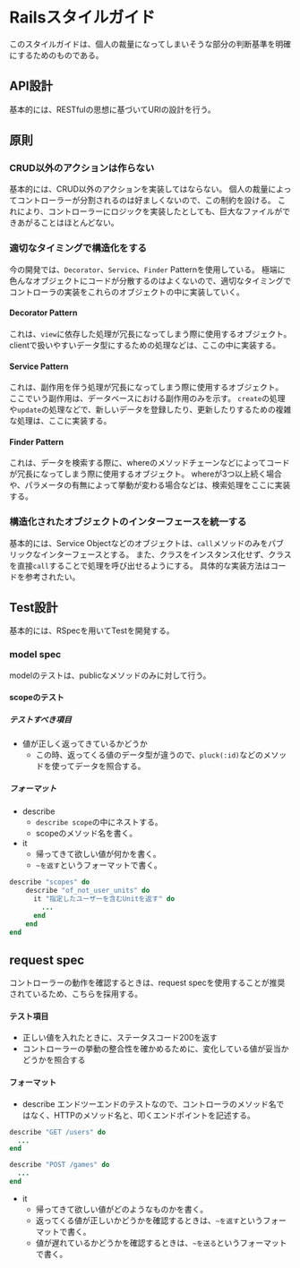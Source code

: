 # Railsスタイルガイド
このスタイルガイドは、個人の裁量になってしまいそうな部分の判断基準を明確にするためのものである。

## API設計
基本的には、RESTfulの思想に基づいてURIの設計を行う。

## 原則

### CRUD以外のアクションは作らない
基本的には、CRUD以外のアクションを実装してはならない。
個人の裁量によってコントローラーが分割されるのは好ましくないので、この制約を設ける。
これにより、コントローラーにロジックを実装したとしても、巨大なファイルができあがることはほとんどない。

### 適切なタイミングで構造化をする
今の開発では、`Decorator`、`Service`、`Finder` Patternを使用している。
極端に色んなオブジェクトにコードが分散するのはよくないので、適切なタイミングでコントローラの実装をこれらのオブジェクトの中に実装していく。

#### Decorator Pattern
これは、`view`に依存した処理が冗長になってしまう際に使用するオブジェクト。
clientで扱いやすいデータ型にするための処理などは、ここの中に実装する。

#### Service Pattern
これは、副作用を伴う処理が冗長になってしまう際に使用するオブジェクト。
ここでいう副作用は、データベースにおける副作用のみを示す。
`create`の処理や`update`の処理などで、新しいデータを登録したり、更新したりするための複雑な処理は、ここに実装する。

#### Finder Pattern
これは、データを検索する際に、whereのメソッドチェーンなどによってコードが冗長になってしまう際に使用するオブジェクト。
whereが3つ以上続く場合や、パラメータの有無によって挙動が変わる場合などは、検索処理をここに実装する。

### 構造化されたオブジェクトのインターフェースを統一する
基本的には、Service Objectなどのオブジェクトは、`call`メソッドのみをパブリックなインターフェースとする。
また、クラスをインスタンス化せず、クラスを直接`call`することで処理を呼び出せるようにする。
具体的な実装方法はコードを参考されたい。

## Test設計
基本的には、RSpecを用いてTestを開発する。

### model spec
modelのテストは、publicなメソッドのみに対して行う。

#### scopeのテスト
##### テストすべき項目
- 値が正しく返ってきているかどうか
    - この時、返ってくる値のデータ型が違うので、`pluck(:id)`などのメソッドを使ってデータを照合する。

##### フォーマット
- describe
    - `describe scope`の中にネストする。
    - scopeのメソッド名を書く。
- it
    - 帰ってきて欲しい値が何かを書く。
    - `~を返す`というフォーマットで書く。

```ruby
describe "scopes" do
    describe "of_not_user_units" do
      it "指定したユーザーを含むUnitを返す" do
        ...
      end
    end
end

```

## request spec
コントローラーの動作を確認するときは、request specを使用することが推奨されているため、こちらを採用する。

#### テスト項目
- 正しい値を入れたときに、ステータスコード200を返す
- コントローラーの挙動の整合性を確かめるために、変化している値が妥当かどうかを照合する

#### フォーマット
- describe
エンドツーエンドのテストなので、コントローラのメソッド名ではなく、HTTPのメソッド名と、叩くエンドポイントを記述する。
``` ruby
describe "GET /users" do
  ...
end

```

```ruby
describe "POST /games" do
  ...
end

```
- it
    - 帰ってきて欲しい値がどのようなものかを書く。
    - 返ってくる値が正しいかどうかを確認するときは、`~を返す`というフォーマットで書く。
    - 値が遅れているかどうかを確認するときは、`~を送る`というフォーマットで書く。
